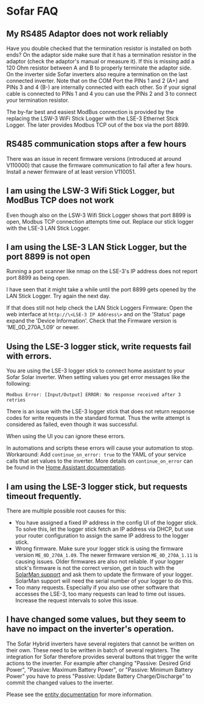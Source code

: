 # Sofar FAQ

## My RS485 Adaptor does not work reliably

Have you double checked that the termination resistor is installed on both ends? On the adaptor side make sure that it has a termination resistor in the adaptor (check the adaptor's manual or measure it). If this is missing add a 120 Ohm resistor between A and B to properly terminate the adaptor side. On the inverter side Sofar inverters also require a termination on the last connected inverter. Note that on the COM Port the PINs 1 and 2 (A+) and PINs 3 and 4 (B-) are internally connected with each other. So if your signal cable is connected to PINs 1 and 4 you can use the PINs 2 and 3 to connect your termination resistor.

The by-far best and easiest ModBus connection is provided by the replacing the LSW-3 WiFi Stick Logger with the LSE-3 Ethernet Stick Logger. The later provides Modbus TCP out of the box via the port 8899.

## RS485 communication stops after a few hours

There was an issue in recent firmware versions (introduced at around V110000) that cause the firmware communication to fail after a few hours. Install a newer firmware of at least version V110051.

## I am using the LSW-3 Wifi Stick Logger, but ModBus TCP does not work

Even though also on the LSW-3 Wifi Stick Logger shows that port 8899 is open, Modbus TCP connection attempts time out. Replace our stick logger with the LSE-3 LAN Stick Logger.

## I am using the LSE-3 LAN Stick Logger, but the port 8899 is not open

Running a port scanner like nmap on the LSE-3's IP address does not report port 8899 as being open.

I have seen that it might take a while until the port 8899 gets opened by the LAN Stick Logger. Try again the next day.

If that does still not help check the LAN Stick Loggers Firmware: Open the web interface at `http://\<LSE-3 IP Address\>` and on the 'Status' page expand the 'Device Information'. Check that the Firmware version is 'ME_0D_270A_1.09' or newer.

## Using the LSE-3 logger stick, write requests fail with errors.

You are using the LSE-3 logger stick to connect home assistant to your Sofar Solar inverter. When setting values you get error messages like the following:

`Modbus Error: [Input/Output] ERROR: No response received after 3 retries`

There is an issue with the LSE-3 logger stick that does not return response codes for write requests in the standard format. Thus the write attempt is considered as failed, even though it was successful.

When using the UI you can ignore these errors.

In automations and scripts these errors will cause your automation to stop. Workaround: Add `continue_on_error: true` to the YAML of your service calls that set values to the inverter. More details on `continue_on_error` can be found in the [Home Assistant documentation](https://www.home-assistant.io/docs/scripts/#continuing-on-error).

## I am using the LSE-3 logger stick, but requests timeout frequently.

There are multiple possible root causes for this:

- You have assigned a fixed IP address in the config UI of the logger stick. To solve this, let the logger stick fetch an IP address via DHCP, but use your router configuration to assign the same IP address to the logger stick.
- Wrong firmware. Make sure your logger stick is using the firmware version `ME_0D_270A_1.09`. The newer firmware version `ME_0D_270A_1.11` is causing issues. Older firmwares are also not reliable. If your logger stick's firmware is not the correct version, get in touch with the [SolarMan support](https://www.solarmanpv.com/supportservice/service-contact/) and ask them to update the firmware of your logger. SolarMan support will need the serial number of your logger to do this.
- Too many requests. Especially if you also use other software that accesses the LSE-3, too many requests can lead to time out issues. Increase the request intervals to solve this issue.


## I have changed some values, but they seem to have no impact on the inverter's operation.

The Sofar Hybrid inverters have several registers that cannot be written on their own. These need to be written in batch of several registers. The integration for Sofar therefore provides several buttons that trigger the write actions to the inverter. For example after changing "Passive: Desired Grid Power", "Passive: Maximum Battery Power", or "Passive: Minimum Battery Power" you have to press "Passive: Update Battery Charge/Discharge" to commit the changed values to the inverter.

Please see the [entity documentation](sofar-entity-description.md) for more information.
